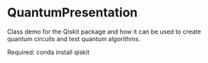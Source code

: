 # QuantumPresentation

Class demo for the Qiskit package and how it can be used to create quantum circuits and test quantum algorithms. 

Required:
conda install qiskit
